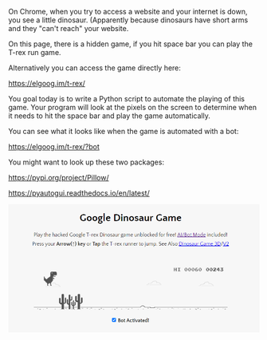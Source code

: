 On Chrome, when you try to access a website and your internet is down, you see a little dinosaur. (Apparently because dinosaurs have short arms and they "can't reach" your website.

On this page, there is a hidden game, if you hit space bar you can play the T-rex run game.


Alternatively you can access the game directly here:

https://elgoog.im/t-rex/

You goal today is to write a Python script to automate the playing of this game. Your program will look at the pixels on the screen to determine when it needs to hit the space bar and play the game automatically.

You can see what it looks like when the game is automated with a bot:

https://elgoog.im/t-rex/?bot



You might want to look up these two packages:

https://pypi.org/project/Pillow/

https://pyautogui.readthedocs.io/en/latest/


![alt text](https://github.com/distareza/Python_AutomateGoogleDinosaurGame/blob/master/Screenshot.png?raw=true)